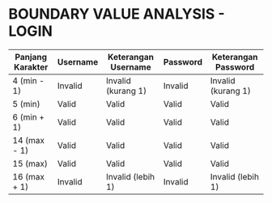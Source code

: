 # BOUNDARY VALUE ANALYSIS - LOGIN

| Panjang Karakter | Username | Keterangan Username | Password | Keterangan Password |
| ---------------- | -------- | ------------------- | -------- | ------------------- |
| 4 (min - 1)      | Invalid  | Invalid (kurang 1)  | Invalid  | Invalid (kurang 1)  |
| 5 (min)          | Valid    | Valid               | Valid    | Valid               |
| 6 (min + 1)      | Valid    | Valid               | Valid    | Valid               |
| 14 (max - 1)     | Valid    | Valid               | Valid    | Valid               |
| 15 (max)         | Valid    | Valid               | Valid    | Valid               |
| 16 (max + 1)     | Invalid  | Invalid (lebih 1)   | Invalid  | Invalid (lebih 1)   |
